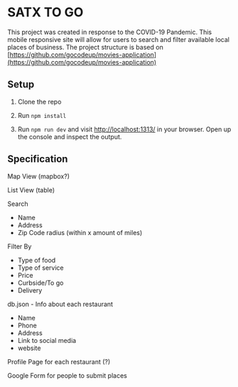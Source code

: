 # SATX TO GO

This project was created in response to the COVID-19 Pandemic. This mobile responsive site will allow for users to search and filter available local places of business. The project structure is based on [https://github.com/gocodeup/movies-application](https://github.com/gocodeup/movies-application)

## Setup

1. Clone the repo

1. Run `npm install`

1. Run `npm run dev` and visit
   [http://localhost:1313/](http://localhost:1313/) in your browser. Open up
   the console and inspect the output.


## Specification

Map View (mapbox?)

List View (table)

Search
* Name
* Address
* Zip Code radius (within x amount of miles)

Filter By
* Type of food
* Type of service 
* Price
* Curbside/To go
* Delivery

db.json - Info about each restaurant
* Name
* Phone
* Address
* Link to social media
* website
 

Profile Page for each restaurant (?)



Google Form for people to submit places
